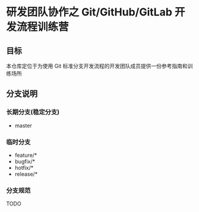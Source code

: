 # 研发团队协作之 Git/GitHub/GitLab 开发流程训练营

## 目标

本仓库定位于为使用 Git 标准分支开发流程的开发团队成员提供一份参考指南和训练场所

## 分支说明

### 长期分支(稳定分支)

* master

### 临时分支

* feature/\*
* bugfix/\*
* hotfix/\*
* release/\*

### 分支规范

TODO
